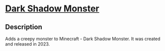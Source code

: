 # [Dark Shadow Monster](https://www.curseforge.com/minecraft/mc-mods/dark-shadow-monster)
## Description
Adds a creepy monster to Minecraft - Dark Shadow Monster. It was created and released in 2023.
